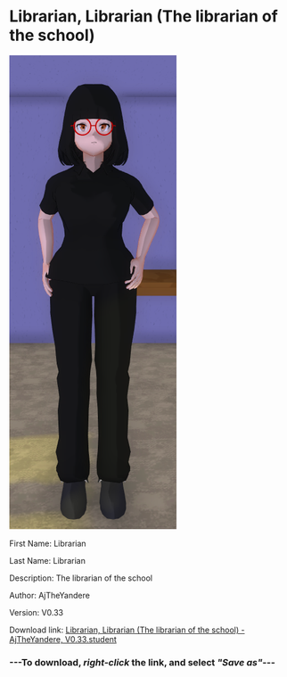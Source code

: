 # Librarian, Librarian (The librarian of the school)

<img src = "https://raw.githubusercontent.com/Arbiter1223/Daigaku-Gurashi-Custom-Students/master/Students/Files/Librarian%2C%20Librarian%20(The%20librarian%20of%20the%20school).png">

First Name: Librarian

Last Name: Librarian

Description: The librarian of the school

Author: AjTheYandere

Version: V0.33

Download link: <a href="https://raw.githubusercontent.com/Arbiter1223/Daigaku-Gurashi-Custom-Students/master/Students/Files/Librarian%2C%20Librarian%20(The%20librarian%20of%20the%20school)%20-%20AjTheYandere%2C%20V0.33.student">Librarian, Librarian (The librarian of the school) - AjTheYandere, V0.33.student</a>

### ---**To download, _right-click_ the link, and select _"Save as"_**---
